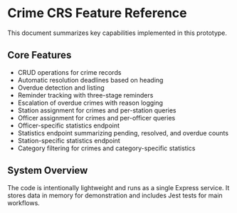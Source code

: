 # Crime CRS Feature Reference

This document summarizes key capabilities implemented in this prototype.

## Core Features
- CRUD operations for crime records
- Automatic resolution deadlines based on heading
- Overdue detection and listing
- Reminder tracking with three-stage reminders
- Escalation of overdue crimes with reason logging
- Station assignment for crimes and per-station queries
- Officer assignment for crimes and per-officer queries
- Officer-specific statistics endpoint
- Statistics endpoint summarizing pending, resolved, and overdue counts
- Station-specific statistics endpoint
- Category filtering for crimes and category-specific statistics

## System Overview
The code is intentionally lightweight and runs as a single Express service. It stores data in memory for demonstration and includes Jest tests for main workflows.
